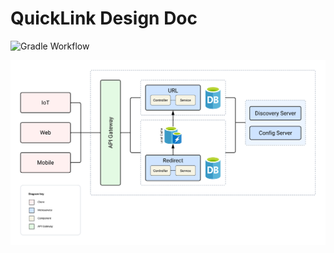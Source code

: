 # QuickLink Design Doc

![Gradle Workflow](https://github.com/mxmlkzdh/QuickLink/actions/workflows/gradle.yml/badge.svg)

![System Architecture Diagram](.github/.img/QuickLink-System-Architecture-Diagram.png)
